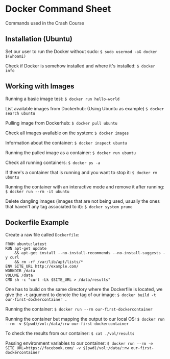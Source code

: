 # Docker Command Sheet

Commands used in the Crash Course

## Installation (Ubuntu)

Set our user to run the Docker without sudo:
`$ sudo usermod -aG docker $(whoami)`

Check if Docker is somehow installed and where it's installed:
`$ docker info`

## Working with Images

Running a basic image test:
`$ docker run hello-world`

List available images from Dockerhub: (Using Ubuntu as example)
`$ docker search ubuntu`

Pulling image from Dockerhub:
`$ docker pull ubuntu`

Check all images available on the system:
`$ docker images`

Information about the container:
`$ docker inspect ubuntu`

Running the pulled image as a container:
`$ docker run ubuntu`

Check all running containers:
`$ docker ps -a`

If there's a container that is running and you want to stop it:
`$ docker rm ubuntu`

Running the container with an interactive mode and remove it after running:
`$ docker run --rm -it ubuntu`

Delete dangling images (images that are not being used, usually the ones that haven't any tag associated to it):
`$ docker system prune`

## Dockerfile Example

Create a raw file called `Dockerfile`:

```
FROM ubuntu:latest  
RUN apt-get update   
    && apt-get install --no-install-recommends --no-install-suggests -y curl 
    && rm -rf /var/lib/apt/lists/*
ENV SITE_URL http://example.com/  
WORKDIR /data  
VOLUME /data  
CMD sh -c "curl -Lk $SITE_URL > /data/results" 
```

One has to build on the same directory where the Dockerfile is located, we give the `-t` argument to denote the tag of our image:
`$ docker build -t our-first-dockercontainer .`

Running the container:
`$ docker run --rm our-first-dockercontainer`

Running the container but mapping the output to our local OS:
`$ docker run --rm -v $(pwd)/vol:/data/:rw our-first-dockercontainer`  

To check the results from our container:
`$ cat ./vol/results` 

Passing environment variables to our container:
`$ docker run --rm -e SITE_URL=https://facebook.com/ -v $(pwd)/vol:/data/:rw our-first-dockercontainer`  